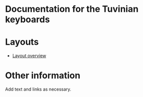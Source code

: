 # Documentation for the Tuvinian keyboards


# Layouts

-   [Layout overview](layout.html)

# Other information

Add text and links as necessary.
